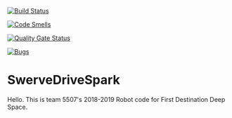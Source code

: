  
 [![Build Status](https://travis-ci.org/GwhsRobotics3/SwerveDriveSpark.svg?branch=master)](https://travis-ci.org/GwhsRobotics3/SwerveDriveSpark)
 
 [![Code Smells](https://sonarcloud.io/api/project_badges/measure?project=GwhsRobotics3_SwerveDriveSpark&metric=code_smells)](https://sonarcloud.io/dashboard?id=GwhsRobotics3_SwerveDriveSpark)
 
 [![Quality Gate Status](https://sonarcloud.io/api/project_badges/measure?project=GwhsRobotics3_SwerveDriveSpark&metric=alert_status)](https://sonarcloud.io/dashboard?id=GwhsRobotics3_SwerveDriveSpark)
 
 [![Bugs](https://sonarcloud.io/api/project_badges/measure?project=GwhsRobotics3_SwerveDriveSpark&metric=bugs)](https://sonarcloud.io/dashboard?id=GwhsRobotics3_SwerveDriveSpark)

# SwerveDriveSpark

Hello. This is team 5507's 2018-2019 Robot code for First Destination Deep Space.
